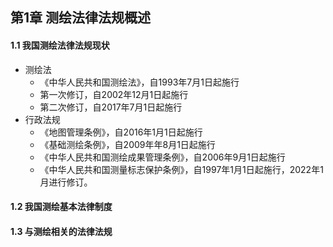 ## 第1章 测绘法律法规概述
#### 1.1 我国测绘法律法规现状
- 测绘法
	- 《中华人民共和国测绘法》，自1993年7月1日起施行
	- 第一次修订，自2002年12月1日起施行
	- 第二次修订，自2017年7月1日起施行
- 行政法规
	- 《地图管理条例》，自2016年1月1日起施行
	- 《基础测绘条例》，自2009年年8月1日起施行
	- 《中华人民共和国测绘成果管理条例》，自2006年9月1日起施行
	- 《中华人民共和国测量标志保护条例》，自1997年1月1日起施行，2022年1月进行修订。
#### 1.2 我国测绘基本法律制度
#### 1.3 与测绘相关的法律法规
